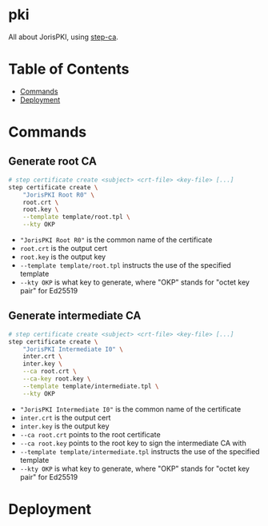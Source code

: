 # pki
All about JorisPKI, using [step-ca](https://github.com/smallstep/certificates/).

# Table of Contents

- [Commands](#commands)
- [Deployment](#deployment)

# Commands

## Generate root CA
```bash
# step certificate create <subject> <crt-file> <key-file> [...]
step certificate create \
    "JorisPKI Root R0" \
    root.crt \
    root.key \
    --template template/root.tpl \
    --kty OKP
```

- `"JorisPKI Root R0"` is the common name of the certificate
- `root.crt` is the output cert
- `root.key` is the output key
- `--template template/root.tpl` instructs the use of the specified template
- `--kty OKP` is what key to generate, where "OKP" stands for "octet key pair" for Ed25519

## Generate intermediate CA
```bash
# step certificate create <subject> <crt-file> <key-file> [...]
step certificate create \
    "JorisPKI Intermediate I0" \
    inter.crt \
    inter.key \
    --ca root.crt \
    --ca-key root.key \
    --template template/intermediate.tpl \
    --kty OKP
```

- `"JorisPKI Intermediate I0"` is the common name of the certificate
- `inter.crt` is the output cert
- `inter.key` is the output key
- `--ca root.crt` points to the root certificate
- `--ca root.key` points to the root key to sign the intermediate CA with
- `--template template/intermediate.tpl` instructs the use of the specified template
- `--kty OKP` is what key to generate, where "OKP" stands for "octet key pair" for Ed25519

# Deployment


